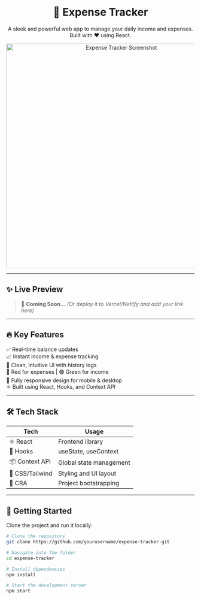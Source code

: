 <h1 align="center">💸 Expense Tracker</h1>

<p align="center">A sleek and powerful web app to manage your daily income and expenses. Built with ❤️ using React.</p>

<p align="center">
  <img src=![image](https://github.com/user-attachments/assets/313ceee9-be9d-4463-bed6-21dd31703cce)
 alt="Expense Tracker Screenshot" width="600"/>
</p>

---

## ✨ Live Preview

> 🚀 **Coming Soon...** *(Or deploy it to Vercel/Netlify and add your link here)*

---

## 🔥 Key Features

✅ Real-time balance updates  
📈 Instant income & expense tracking  
🧾 Clean, intuitive UI with history logs  
🔴 Red for expenses | 🟢 Green for income  
📱 Fully responsive design for mobile & desktop  
⚛️ Built using React, Hooks, and Context API  

---

## 🛠 Tech Stack

| Tech        | Usage                        |
|-------------|------------------------------|
| ⚛️ React     | Frontend library              |
| 🎣 Hooks     | useState, useContext          |
| 📦 Context API | Global state management     |
| 💅 CSS/Tailwind | Styling and UI layout       |
| 🔧 CRA       | Project bootstrapping         |

---

## 🚀 Getting Started

Clone the project and run it locally:

```bash
# Clone the repository
git clone https://github.com/yourusername/expense-tracker.git

# Navigate into the folder
cd expense-tracker

# Install dependencies
npm install

# Start the development server
npm start

